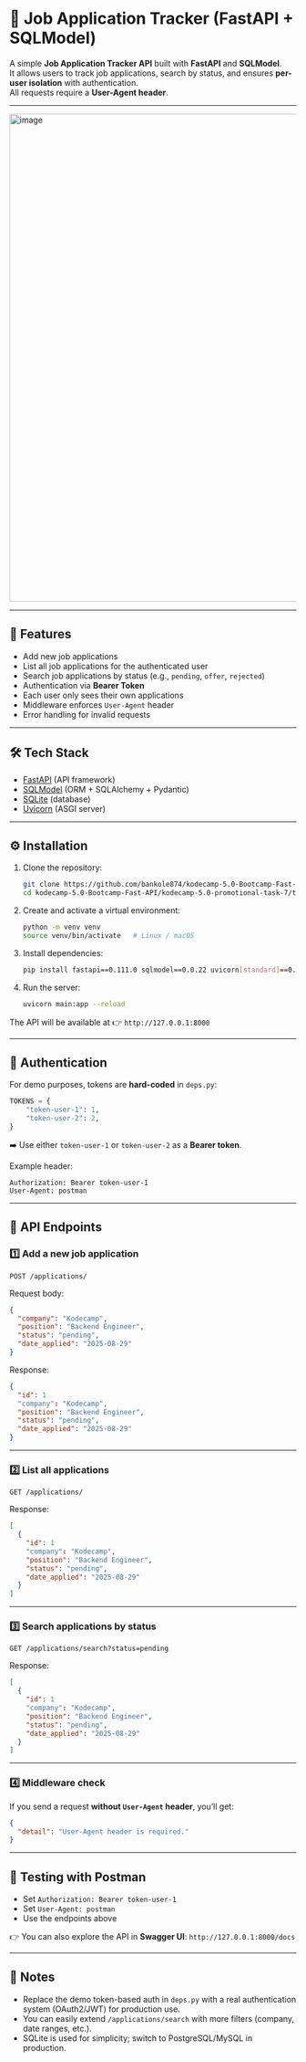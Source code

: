 
# 📌 Job Application Tracker (FastAPI + SQLModel)

A simple **Job Application Tracker API** built with **FastAPI** and **SQLModel**.  
It allows users to track job applications, search by status, and ensures **per-user isolation** with authentication.  
All requests require a **User-Agent header**.

---

<img width="895" height="855" alt="image" src="https://github.com/user-attachments/assets/9c2e4ec8-e305-42bc-b09c-a5c5656e2fd9" />

---

## 🚀 Features
- Add new job applications
- List all job applications for the authenticated user
- Search job applications by status (e.g., `pending`, `offer`, `rejected`)
- Authentication via **Bearer Token**
- Each user only sees their own applications
- Middleware enforces `User-Agent` header
- Error handling for invalid requests

---

## 🛠️ Tech Stack
- [FastAPI](https://fastapi.tiangolo.com/) (API framework)
- [SQLModel](https://sqlmodel.tiangolo.com/) (ORM + SQLAlchemy + Pydantic)
- [SQLite](https://www.sqlite.org/) (database)
- [Uvicorn](https://www.uvicorn.org/) (ASGI server)

---

## ⚙️ Installation

1. Clone the repository:
   ```bash
   git clone https://github.com/bankole874/kodecamp-5.0-Bootcamp-Fast-API
   cd kodecamp-5.0-Bootcamp-Fast-API/kodecamp-5.0-promotional-task-7/task3-Job_Application_Tracker

2. Create and activate a virtual environment:

   ```bash
   python -m venv venv
   source venv/bin/activate   # Linux / macOS
   ```

3. Install dependencies:

   ```bash
   pip install fastapi==0.111.0 sqlmodel==0.0.22 uvicorn[standard]==0.30.0
   ```

4. Run the server:

   ```bash
   uvicorn main:app --reload
   ```

The API will be available at 👉 `http://127.0.0.1:8000`

---

## 🔑 Authentication

For demo purposes, tokens are **hard-coded** in `deps.py`:

```python
TOKENS = {
    "token-user-1": 1,
    "token-user-2": 2,
}
```

➡️ Use either `token-user-1` or `token-user-2` as a **Bearer token**.

Example header:

```
Authorization: Bearer token-user-1
User-Agent: postman
```

---

## 📖 API Endpoints

### 1️⃣ Add a new job application

`POST /applications/`

Request body:

```json
{
  "company": "Kodecamp",
  "position": "Backend Engineer",
  "status": "pending",
  "date_applied": "2025-08-29"
}
```

Response:

```json
{
  "id": 1
  "company": "Kodecamp",
  "position": "Backend Engineer",
  "status": "pending",
  "date_applied": "2025-08-29"
}
```

---

### 2️⃣ List all applications

`GET /applications/`

Response:

```json
[
  {
    "id": 1
    "company": "Kodecamp",
    "position": "Backend Engineer",
    "status": "pending",
    "date_applied": "2025-08-29"
  }
]
```

---

### 3️⃣ Search applications by status

`GET /applications/search?status=pending`

Response:

```json
[
  {
    "id": 1
    "company": "Kodecamp",
    "position": "Backend Engineer",
    "status": "pending",
    "date_applied": "2025-08-29"
  }
]
```

---

### 4️⃣ Middleware check

If you send a request **without `User-Agent` header**, you’ll get:

```json
{
  "detail": "User-Agent header is required."
}
```

---

## 🧪 Testing with Postman

* Set `Authorization: Bearer token-user-1`
* Set `User-Agent: postman`
* Use the endpoints above

👉 You can also explore the API in **Swagger UI**:
`http://127.0.0.1:8000/docs`

---

## 📌 Notes

* Replace the demo token-based auth in `deps.py` with a real authentication system (OAuth2/JWT) for production use.
* You can easily extend `/applications/search` with more filters (company, date ranges, etc.).
* SQLite is used for simplicity; switch to PostgreSQL/MySQL in production.


